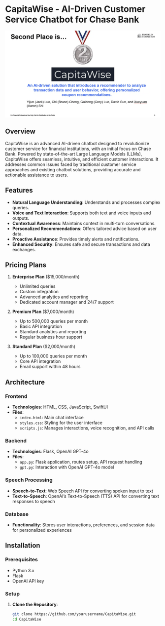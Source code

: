# CapitaWise - AI-Driven Customer Service Chatbot for Chase Bank

![Image](image.png)
## Overview

CapitaWise is an advanced AI-driven chatbot designed to revolutionize customer service for financial institutions, with an initial focus on Chase Bank. Powered by state-of-the-art Large Language Models (LLMs), CapitaWise offers seamless, intuitive, and efficient customer interactions. It addresses common issues faced by traditional customer service approaches and existing chatbot solutions, providing accurate and actionable assistance to users.

## Features

- **Natural Language Understanding**: Understands and processes complex queries.
- **Voice and Text Interaction**: Supports both text and voice inputs and outputs.
- **Contextual Awareness**: Maintains context in multi-turn conversations.
- **Personalized Recommendations**: Offers tailored advice based on user data.
- **Proactive Assistance**: Provides timely alerts and notifications.
- **Enhanced Security**: Ensures safe and secure transactions and data exchanges.

## Pricing Plans

1. **Enterprise Plan** ($15,000/month)
   - Unlimited queries
   - Custom integration
   - Advanced analytics and reporting
   - Dedicated account manager and 24/7 support

2. **Premium Plan** ($7,000/month)
   - Up to 500,000 queries per month
   - Basic API integration
   - Standard analytics and reporting
   - Regular business hour support

3. **Standard Plan** ($2,000/month)
   - Up to 100,000 queries per month
   - Core API integration
   - Email support within 48 hours

## Architecture

### Frontend

- **Technologies**: HTML, CSS, JavaScript, SwiftUI
- **Files**:
  - `index.html`: Main chat interface
  - `styles.css`: Styling for the user interface
  - `scripts.js`: Manages interactions, voice recognition, and API calls

### Backend

- **Technologies**: Flask, OpenAI GPT-4o
- **Files**:
  - `app.py`: Flask application, routes setup, API request handling
  - `gpt.py`: Interaction with OpenAI GPT-4o model

### Speech Processing

- **Speech-to-Text**: Web Speech API for converting spoken input to text
- **Text-to-Speech**: OpenAI’s Text-to-Speech (TTS) API for converting text responses to speech

### Database

- **Functionality**: Stores user interactions, preferences, and session data for personalized experiences

## Installation

### Prerequisites

- Python 3.x
- Flask
- OpenAI API key

### Setup

1. **Clone the Repository**:
   ```bash
   git clone https://github.com/yourusername/CapitaWise.git
   cd CapitaWise
